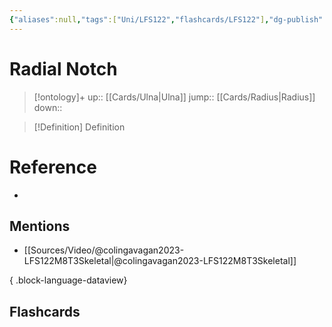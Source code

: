 ```yaml
---
{"aliases":null,"tags":["Uni/LFS122","flashcards/LFS122"],"dg-publish":true,"permalink":"/cards/radial-notch/","dgPassFrontmatter":true}
---
```


# Radial Notch

> [!ontology]+
> up:: [[Cards/Ulna\|Ulna]]
> jump:: [[Cards/Radius\|Radius]]
> down:: 

> [!Definition] Definition

# Reference

- 

## Mentions

- [[Sources/Video/@colingavagan2023-LFS122M8T3Skeletal\|@colingavagan2023-LFS122M8T3Skeletal]]

{ .block-language-dataview}

## Flashcards